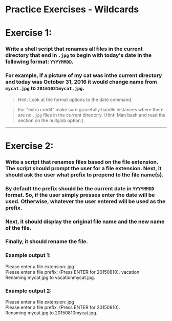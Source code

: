 # Practice Exercises - Wildcards

# Exercise 1:

### Write a shell script that renames all files in the current directory that end in `.jpg` to begin with today's date in the following format: `YYYY­MM­DD`. 
### For example, if a picture of my cat was inthe current directory and today was October 31, 2016 it would change name from `mycat.jpg` to `2016­10­31­mycat.jpg`.

> Hint: Look at the format options to the date command.

> For "extra credit" make sure gracefully handle instances where there are no `.jpg` files in the current directory.
> (Hint: Man bash and read the section on the nullglob option.)
_____________________________________________________________________________________________________

# Exercise 2:

### Write a script that renames files based on the file extension. The script should prompt the user for a file extension. Next, it should ask the user what prefix to prepend to the file name(s). 
### By default the prefix should be the current date in `YYYY­MM­DD` format. So, if the user simply presses enter the date will be used. Otherwise, whatever the user entered will be used as the prefix. 
### Next, it should display the original file name and the new name of the file. 
### Finally, it should rename the file.


### Example output 1: <br>
 Please enter a file extension: jpg <br>
 Please enter a file prefix: (Press ENTER for 2015­08­10). vacation <br>
 Renaming mycat.jpg to vacation­mycat.jpg. <br>


### Example output 2:
Please enter a file extension: jpg <br>
Please enter a file prefix: (Press ENTER for 2015­08­10). <br>
Renaming mycat.jpg to 2015­08­10­mycat.jpg.
